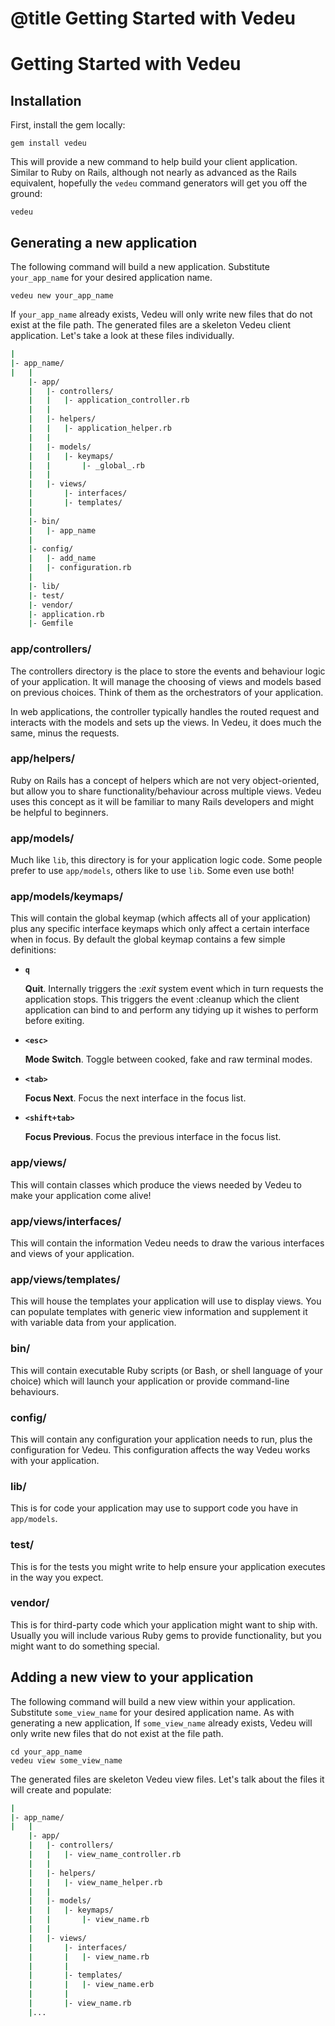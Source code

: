 # @title Getting Started with Vedeu
# Getting Started with Vedeu

## Installation

First, install the gem locally:

    gem install vedeu

This will provide a new command to help build your client application. Similar
to Ruby on Rails, although not nearly as advanced as the Rails equivalent,
hopefully the `vedeu` command generators will get you off the ground:

    vedeu

## Generating a new application

The following command will build a new application. Substitute `your_app_name`
for your desired application name.

    vedeu new your_app_name

If `your_app_name` already exists, Vedeu will only write new files that do not
exist at the file path. The generated files are a skeleton Vedeu client
application. Let's take a look at these files individually.

```bash
|
|- app_name/
|   |
    |- app/
    |   |- controllers/
    |   |   |- application_controller.rb
    |   |
    |   |- helpers/
    |   |   |- application_helper.rb
    |   |
    |   |- models/
    |   |   |- keymaps/
    |   |       |- _global_.rb
    |   |
    |   |- views/
    |       |- interfaces/
    |       |- templates/
    |
    |- bin/
    |   |- app_name
    |
    |- config/
    |   |- add_name
    |   |- configuration.rb
    |
    |- lib/
    |- test/
    |- vendor/
    |- application.rb
    |- Gemfile
```

### app/controllers/

The controllers directory is the place to store the events and behaviour logic
of your application. It will manage the choosing of views and models based on
previous choices. Think of them as the orchestrators of your application.

In web applications, the controller typically handles the routed request and
interacts with the models and sets up the views. In Vedeu, it does much the
same, minus the requests.

### app/helpers/

Ruby on Rails has a concept of helpers which are not very object-oriented, but
allow you to share functionality/behaviour across multiple views. Vedeu uses
this concept as it will be familiar to many Rails developers and might be
helpful to beginners.

### app/models/

Much like `lib`, this directory is for your application logic code. Some people
prefer to use `app/models`, others like to use `lib`. Some even use both!

### app/models/keymaps/

This will contain the global keymap (which affects all of your application)
plus any specific interface keymaps which only affect a certain interface when
in focus. By default the global keymap contains a few simple definitions:

- **`q`**

  **Quit**. Internally triggers the :_exit_ system event which in turn requests
  the application stops. This triggers the event :cleanup which the client
  application can bind to and perform any tidying up it wishes to perform
  before exiting.

- **`<esc>`**

  **Mode Switch**. Toggle between cooked, fake and raw terminal modes.

- **`<tab>`**

  **Focus Next**. Focus the next interface in the focus list.

- **`<shift+tab>`**

  **Focus Previous**. Focus the previous interface in the focus list.

### app/views/

This will contain classes which produce the views needed by Vedeu to make your
application come alive!

### app/views/interfaces/

This will contain the information Vedeu needs to draw the various interfaces
and views of your application.

### app/views/templates/

This will house the templates your application will use to display views. You
can populate templates with generic view information and supplement it with
variable data from your application.

### bin/

This will contain executable Ruby scripts (or Bash, or shell language of your
choice) which will launch your application or provide command-line behaviours.

### config/

This will contain any configuration your application needs to run, plus the
configuration for Vedeu. This configuration affects the way Vedeu works with
your application.

### lib/

This is for code your application may use to support code you have in
`app/models`.

### test/

This is for the tests you might write to help ensure your application executes
in the way you expect.

### vendor/

This is for third-party code which your application might want to ship with.
Usually you will include various Ruby gems to provide functionality, but you
might want to do something special.


## Adding a new view to your application

The following command will build a new view within your application.
Substitute `some_view_name` for your desired application name. As with
generating a new application, If `some_view_name` already exists, Vedeu will
only write new files that do not exist at the file path.

    cd your_app_name
    vedeu view some_view_name

The generated files are skeleton Vedeu view files. Let's talk about the files it
will create and populate:

```bash
|
|- app_name/
|   |
    |- app/
    |   |- controllers/
    |   |   |- view_name_controller.rb
    |   |
    |   |- helpers/
    |   |   |- view_name_helper.rb
    |   |
    |   |- models/
    |   |   |- keymaps/
    |   |       |- view_name.rb
    |   |
    |   |- views/
    |       |- interfaces/
    |       |   |- view_name.rb
    |       |
    |       |- templates/
    |       |   |- view_name.erb
    |       |
    |       |- view_name.rb
    |...
```
